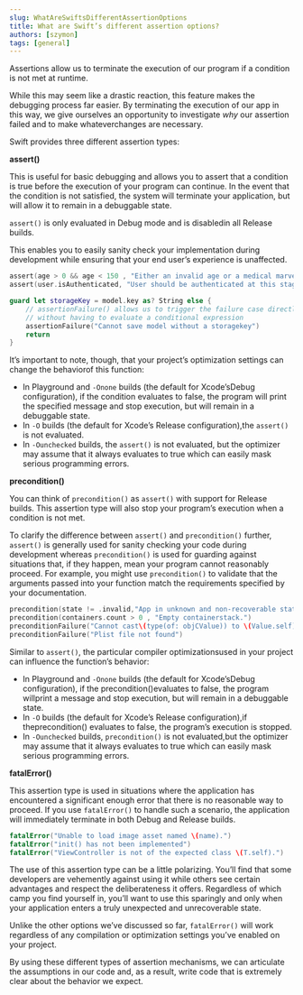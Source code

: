 ```yaml
---
slug: WhatAreSwiftsDifferentAssertionOptions
title: What are Swift’s different assertion options?
authors: [szymon]
tags: [general]
---
```


Assertions allow us to terminate the execution of our program if a condition is not met at runtime.

While this may seem like a drastic reaction, this feature makes the debugging process far easier. By terminating the execution of our app in this way, we give ourselves an opportunity to investigate _why_ our assertion failed and to make whateverchanges are necessary.

Swift provides three different assertion types:

**assert()**

This is useful for basic debugging and allows you to assert that a condition is true before the execution of your program can continue. In the event that the condition is not satisfied, the system will terminate your application, but will allow it to remain in a debuggable state.

`assert()` is only evaluated in Debug mode and is disabledin all Release builds.

This enables you to easily sanity check your implementation during development while ensuring that your end user’s experience is unaffected.
```swift
assert(age > 0 && age < 150 , "Either an invalid age or a medical marvel.")
assert(user.isAuthenticated, "User should be authenticated at this stage.")

guard let storageKey = model.key as? String else {
    // assertionFailure() allows us to trigger the failure case directly
    // without having to evaluate a conditional expression
    assertionFailure("Cannot save model without a storagekey")
    return
}
```

It’s important to note, though, that your project’s optimization settings can change the behaviorof this function:
- In Playground and `-Onone` builds (the default for Xcode’sDebug configuration), if the condition evaluates to false, the program will print the specified message and stop execution, but will remain in a debuggable state.
- In `-O` builds (the default for Xcode’s Release configuration),the `assert()` is not evaluated.
- In `-Ounchecked` builds, the `assert()` is not evaluated, but the optimizer may assume that it always evaluates to true which can easily mask serious programming errors.

**precondition()**

You can think of `precondition()` as `assert()` with support for Release builds. This assertion type will also stop your program’s execution when a condition is not met.

To clarify the difference between `assert()` and `precondition()` further, `assert()` is generally used for sanity checking your code during development whereas `precondition()` is used for guarding against situations that, if they happen, mean your program cannot reasonably proceed. For example, you might use `precondition()` to validate that the arguments passed into your function match the requirements specified by your documentation.
```swift
precondition(state != .invalid,"App in unknown and non-recoverable state.")
precondition(containers.count > 0 , "Empty containerstack.")
preconditionFailure("Cannot cast\(type(of: objCValue)) to \(Value.self)")
preconditionFailure("Plist file not found")
```

Similar to `assert()`, the particular compiler optimizationsused in your project can influence the function’s behavior:

- In Playground and `-Onone` builds (the default for Xcode’sDebug configuration), if the precondition()evaluates to false, the program willprint a message and stop execution, but will remain in a debuggable state.
- In `-O` builds (the default for Xcode’s Release configuration),if theprecondition() evaluates to false, the program’s execution is stopped.
- In `-Ounchecked` builds, `precondition()` is not evaluated,but the optimizer may assume that it always evaluates to true which can easily mask serious programming errors.

**fatalError()**

This assertion type is used in situations where the application has encountered a significant enough error that there is no reasonable way to proceed. If you use `fatalError()` to handle such a scenario, the application will immediately terminate in both Debug and Release builds.

```swift
fatalError("Unable to load image asset named \(name).")
fatalError("init() has not been implemented")
fatalError("ViewController is not of the expected class \(T.self).")
```

The use of this assertion type can be a little polarizing. You’ll find that some developers are vehemently against using it while others see certain advantages and respect the deliberateness it offers. Regardless of which camp you find yourself in, you’ll want to use this sparingly and only when your application enters a truly unexpected and unrecoverable state.

Unlike the other options we’ve discussed so far, `fatalError()` will work regardless of any compilation or optimization settings you’ve enabled on your project.

By using these different types of assertion mechanisms, we can articulate the assumptions in our code and, as a result, write code that is extremely clear about the behavior we expect.
